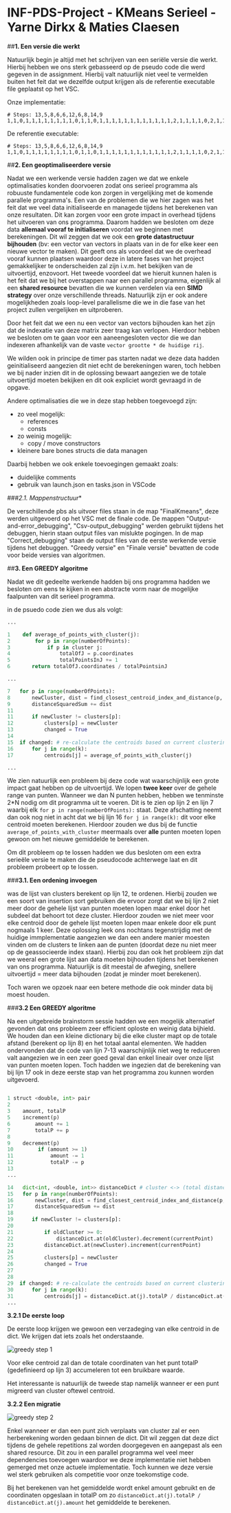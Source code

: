 # INF-PDS-Project - KMeans Serieel - Yarne Dirkx & Maties Claesen

##**1. Een versie die werkt**

Natuurlijk begin je altijd met het schrijven van een seriële versie die werkt. Hierbij hebben we ons sterk gebasseerd op de pseudo code die werd gegeven in de assignment. Hierbij valt natuurlijk niet veel te vermelden buiten het feit dat we dezelfde output krijgen als de referentie executable file geplaatst op het VSC.

Onze implementatie:
```
# Steps: 13,5,8,6,6,12,6,8,14,9
1,1,0,1,1,1,1,1,1,1,1,0,1,1,0,1,1,1,1,1,1,1,1,1,1,1,1,2,1,1,1,1,0,2,1,1,1,1,1,0,1,1,1,2,1,1,1,0,1,1,1,2,1,1,1,2,1,2,0,1,1,1,0,0,1,1,1,1,2,1,1,1,1,1,1,1,1,1,1,0,2,2,0,1,1,1,1,0,1,1,1,1,1,1,1,1,1,2,2,1,2,1,1,1,1,0,2,1,1,1,1,1,1,1,1,1,2,1,1,1,1,1,1,0,1,2,2,0,1,1,1,1,2,1,2,0,1,1,1,2,1,0,2,1,0,1,1,2,1,1,0,1,1,1,0,1,2,1,2,2,1,1,2,2,1,1,1,1,1,1,2,1,1,1,2,1,1,1,1,1,0,1,2,1,1,1,1,1,1,1,2,2,1,1,1,1,2,1,1,2,1,2,1,1,1,1,1,1,1,2,1,1,2,0,2,1,2,1,1,2,1,1,0,0,1,2,1,1,1,1,1,1,1,1,2,2,2,1,1,1,1,1,1,1,1,1,2,1,1,1,0,1,1,1,1,1,1,1,1,2,2,1,1,2,1,1,1,1,1,2,1,1,1,2,1,2,1,1,1,1,2,1,1,1,1,2,2,2,1,1,0,0,0,0,0,0,0,0,0,0,0,0,0,0,0,0,0,0,0,0,0,0,0,0,0,0,0,0,0,0,0,0,0,0,0,0,0,0,0,0,0,0,0,0,0,0,0,0,0,0,0,0,0,0,0,0,0,0,0,0,0,0,0,0,0,0,0,0,0,0,0,0,0,0,0,0,0,0,0,0,0,0,0,0,0,0,0,0,0,0,0,0,0,0,0,0,0,0,0,0,2,2,2,2,2,2,2,2,2,2,2,2,2,2,2,2,2,2,2,2,2,2,2,2,2,2,2,2,2,2,2,2,2,2,2,2,2,2,2,2,2,2,2,2,2,2,2,2,2,2,2,2,2,2,2,2,2,2,2,2,2,2,2,2,2,2,2,2,2,2,2,2,2,2,2,2,2,2,2,2,2,2,2,2,2,2,2,2,2,2,2,2,2,2,2,2,2,2,2,2,0,2,0,1,1,0,2,2,2,0
```
De referentie executable:
```
# Steps: 13,5,8,6,6,12,6,8,14,9
1,1,0,1,1,1,1,1,1,1,1,0,1,1,0,1,1,1,1,1,1,1,1,1,1,1,1,2,1,1,1,1,0,2,1,1,1,1,1,0,1,1,1,2,1,1,1,0,1,1,1,2,1,1,1,2,1,2,0,1,1,1,0,0,1,1,1,1,2,1,1,1,1,1,1,1,1,1,1,0,2,2,0,1,1,1,1,0,1,1,1,1,1,1,1,1,1,2,2,1,2,1,1,1,1,0,2,1,1,1,1,1,1,1,1,1,2,1,1,1,1,1,1,0,1,2,2,0,1,1,1,1,2,1,2,0,1,1,1,2,1,0,2,1,0,1,1,2,1,1,0,1,1,1,0,1,2,1,2,2,1,1,2,2,1,1,1,1,1,1,2,1,1,1,2,1,1,1,1,1,0,1,2,1,1,1,1,1,1,1,2,2,1,1,1,1,2,1,1,2,1,2,1,1,1,1,1,1,1,2,1,1,2,0,2,1,2,1,1,2,1,1,0,0,1,2,1,1,1,1,1,1,1,1,2,2,2,1,1,1,1,1,1,1,1,1,2,1,1,1,0,1,1,1,1,1,1,1,1,2,2,1,1,2,1,1,1,1,1,2,1,1,1,2,1,2,1,1,1,1,2,1,1,1,1,2,2,2,1,1,0,0,0,0,0,0,0,0,0,0,0,0,0,0,0,0,0,0,0,0,0,0,0,0,0,0,0,0,0,0,0,0,0,0,0,0,0,0,0,0,0,0,0,0,0,0,0,0,0,0,0,0,0,0,0,0,0,0,0,0,0,0,0,0,0,0,0,0,0,0,0,0,0,0,0,0,0,0,0,0,0,0,0,0,0,0,0,0,0,0,0,0,0,0,0,0,0,0,0,0,2,2,2,2,2,2,2,2,2,2,2,2,2,2,2,2,2,2,2,2,2,2,2,2,2,2,2,2,2,2,2,2,2,2,2,2,2,2,2,2,2,2,2,2,2,2,2,2,2,2,2,2,2,2,2,2,2,2,2,2,2,2,2,2,2,2,2,2,2,2,2,2,2,2,2,2,2,2,2,2,2,2,2,2,2,2,2,2,2,2,2,2,2,2,2,2,2,2,2,2,0,2,0,1,1,0,2,2,2,0
```

##**2. Een geoptimaliseerdere versie**

Nadat we een werkende versie hadden zagen we dat we enkele optimalisaties konden doorvoeren zodat ons serieel programma als robuuste fundamentele code kon zorgen in vergelijking met de komende parallele programma's. Een van de problemen die we hier zagen was het feit dat we veel data initialiseerde en managede tijdens het berekenen van onze resultaten. Dit kan zorgen voor een grote impact in overhead tijdens het uitvoeren van ons programma. Daarom hadden we besloten om deze data **allemaal vooraf te initialiseren** voordat we beginnen met berekeningen. Dit wil zeggen dat we ook een **grote datastructuur bijhouden** (bv: een vector van vectors in plaats van in de for elke keer een nieuwe vector te maken). Dit geeft ons als voordeel dat we de overhead vooraf kunnen plaatsen waardoor deze in latere fases van het project gemakkelijker te onderscheiden zal zijn i.v.m. het bekijken van de uitvoertijd, enzovoort. Het tweede voordeel dat we hieruit kunnen halen is het feit dat we bij het overstappen naar een parallel programma, eigenlijk al een **shared resource** bevatten die we kunnen verdelen via een **SIMD strategy** over onze verschillende threads. Natuurlijk zijn er ook andere mogelijkheden zoals loop-level parallelisme die we in die fase van het project zullen vergelijken en uitproberen.

Door het feit dat we een nu een vector van vectors bijhouden kan het zijn dat de indexatie van deze matrix zeer traag kan verlopen. Hierdoor hebben we besloten om te gaan voor een aaneengesloten vector die we dan indexeren afhankelijk van de vaste `vector grootte * de huidige rij`. 

We wilden ook in principe de timer pas starten nadat we deze data hadden geinitialiseerd aangezien dit niet echt de berekeningen waren, toch hebben we bij nader inzien dit in de oplossing bewaart aangezien we de totale uitvoertijd moeten bekijken en dit ook expliciet wordt gevraagd in de opgave.

Andere optimalisaties die we in deze stap hebben toegevoegd zijn:
* zo veel mogelijk:
  * references
  * consts
* zo weinig mogelijk:
  * copy / move constructors
* kleinere bare bones structs die data managen

Daarbij hebben we ook enkele toevoegingen gemaakt zoals:
* duidelijke comments
* gebruik van launch.json en tasks.json in VSCode

###*2.1. Mappenstructuur**

De verschillende pbs als uitvoer files staan in de map "FinalKmeans", deze werden uitgevoerd op het VSC met de finale code. De mappen "Output-and-error_debugging", "Csv-output_debugging" werden gebruikt tijdens het debuggen, hierin staan output files van mislukte pogingen.
In de map "Correct_debugging" staan de output files van de eerste werkende versie tijdens het debuggen.
"Greedy versie" en "Finale versie" bevatten de code voor beide versies van algoritmen.

##**3. Een GREEDY algoritme**

Nadat we dit gedeelte werkende hadden bij ons programma hadden we besloten om eens te kijken in een abstracte vorm naar de mogelijke faalpunten van dit serieel programma. 

in de psuedo code zien we dus als volgt:
``` python =
...

1    def average_of_points_with_cluster(j):
2        for p in range(numberOfPoints):
3            if p in cluster j:
4                totalOfJ = p.coordinates
5                totalPointsInJ += 1
6       return totalOfJ.coordinates / totalPointsinJ

...

7   for p in range(numberOfPoints):
8       newCluster, dist = find_closest_centroid_index_and_distance(p, centroids)
9       distanceSquaredSum += dist
11
11      if newCluster != clusters[p]: 
12          clusters[p] = newCluster 
13          changed = True
14
15  if changed: # re-calculate the centroids based on current clustering 
16      for j in range(k):
17          centroids[j] = average_of_points_with_cluster(j)

...
```

We zien natuurlijk een probleem bij deze code wat waarschijnlijk een grote impact gaat hebben op de uitvoertijd. We lopen **twee keer** over de gehele range van punten. Wanneer we dan N punten hebben, hebben we tenminste 2*N nodig om dit programma uit te voeren. Dit is te zien op lijn 2 en lijn 7 waarbij elk `for p in range(numberOfPoints):` staat. Deze afschatting neemt dan ook nog niet in acht dat we bij lijn 16 `for j in range(k):` dit voor elke centroid moeten berekenen. Hierdoor zouden we dus bij de functie `average_of_points_with_cluster` meermaals over **alle** punten moeten lopen gewoon om het nieuwe gemiddelde te berekenen.

Om dit probleem op te lossen hadden we dus besloten om een extra serieële versie te maken die de pseudocode achterwege laat en dit probleem probeert op te lossen. 

###**3.1. Een ordening invoegen**

was de lijst van clusters berekent op lijn 12, te ordenen. Hierbij zouden we een soort van insertion sort gebruiken die ervoor zorgt dat we bij lijn 2 niet meer door de gehele lijst van punten moeten lopen maar enkel door het subdeel dat behoort tot deze cluster. Hierdoor zouden we niet meer voor elke centroid door de gehele lijst moeten lopen maar enkele door elk punt nogmaals 1 keer. Deze oplossing leek ons nochtans tegenstrijdig met de huidige immplementatie aangezien we dan een andere manier moesten vinden om de clusters te linken aan de punten (doordat deze nu niet meer op de geassocieerde index staan). Hierbij zou dan ook het probleem zijn dat we weeral een grote lijst aan data moeten bijhouden tijdens het berekenen van ons programma. Natuurlijk is dit meestal de afweging, snellere uitvoertijd = meer data bijhouden (zodat je minder moet berekenen). 

Toch waren we opzoek naar een betere methode die ook minder data bij moest houden.

###**3.2 Een GREEDY algoritme**

Na een uitgebreide brainstorm sessie hadden we een mogelijk alternatief gevonden dat ons probleem zeer efficient oploste en weinig data bijhield. We houden dan een kleine dictionary bij die elke cluster mapt op de totale afstand (berekent op lijn 8) en het totaal aantal elementen. We hadden ondervonden dat de code van lijn 7-13 waarschijnlijk niet weg te reduceren valt aangezien we in een zeer goed geval dan enkel lineair over onze lijst van punten moeten lopen. Toch hadden we ingezien dat de berekening van bij lijn 17 ook in deze eerste stap van het programma zou kunnen worden uitgevoerd.

``` python =

1 struct <double, int> pair
2
3    amount, totalP
5    increment(p)
6        amount += 1
7        totalP += p
8    
9    decrement(p)
10        if (amount >= 1)
11            amount -= 1
12            totalP -= p
13
...

14   dict<int, <double, int>> distanceDict # cluster <-> (total distances, total points in cluster)
15   for p in range(numberOfPoints):
16       newCluster, dist = find_closest_centroid_index_and_distance(p, centroids)
17       distanceSquaredSum += dist
18
19      if newCluster != clusters[p]: 
20          
21          if oldCluster >= 0: 
22              distanceDict.at(oldCluster).decrement(currentPoint)
23          distanceDict.at(newCluster).increment(currentPoint)
24
25          clusters[p] = newCluster
26          changed = True
27
28
29  if changed: # re-calculate the centroids based on current clustering 
30      for j in range(k):
31          centroids[j] = distanceDict.at(j).totalP / distanceDict.at(j).amount
...
```

**3.2.1 De eerste loop**

De eerste loop krijgen we gewoon een verzadeging van elke centroid in de dict. We krijgen dat iets zoals het onderstaande. 

![greedy step 1](greedy-step1.png)

Voor elke centroid zal dan de totale coordinaten van het punt totalP (gedefinieerd op lijn 3) accumeleren tot een bruikbare waarde.

Het interessante is natuurlijk de tweede stap namelijk wanneer er een punt migreerd van cluster oftewel centroid.

**3.2.2 Een migratie**

![greedy step 2](greedy-step2.png)

Enkel wanneer er dan een punt zich verplaats van cluster zal er een herberekening worden gedaan binnen de dict. Dit wil zeggen dat deze dict tijdens de gehele repetitions zal worden doorgegeven en aangepast als een shared resource. Dit zou in een parallel programma wel veel meer dependencies toevoegen waardoor we deze implementatie niet hebben gemerged met onze actuele implementatie. Toch kunnen we deze versie wel sterk gebruiken als competitie voor onze toekomstige code. 

Bij het berekenen van het gemiddelde wordt enkel amount gebruikt en de coordinaten opgeslaan in totalP om zo `distanceDict.at(j).totalP / distanceDict.at(j).amount` het gemiddelde te berekenen.
